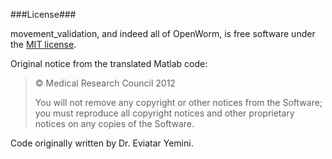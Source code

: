 ###License###

movement_validation, and indeed all of OpenWorm, is free software under the [MIT license](http://opensource.org/licenses/MIT).

Original notice from the translated Matlab code:

> © Medical Research Council 2012
> 
> You will not remove any copyright or other notices from the Software; 
> you must reproduce all copyright notices and other proprietary notices on any copies of the Software.

Code originally written by Dr. Eviatar Yemini.